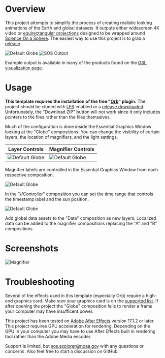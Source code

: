 # Overview

This project attempts to simplify the process of creating realistic looking animations of the Earth and global datasets. It outputs either widescreen 4K video or [equirectangular projections](https://en.wikipedia.org/wiki/Equirectangular_projection) designed to be wrapped around [Science On a Sphere](https://sos.noaa.gov/). The easiest way to use this project is to grab a [release](https://github.com/NOAA-GSL/Global-Data-Animation-Template/releases).

![Default Globe](Screenshots/default-globe.jpg)
![SOS Output](Screenshots/sos-projection.jpg)

Example output is available in many of the products found on the [GSL visualization page](https://gsl.noaa.gov/focus-areas/data-visualization).

# Usage

**This template requires the installation of the free "[Orb](https://www.videocopilot.net/orb/)" plugin.**  The project should be cloned with [LFS](https://git-lfs.github.com/) enabled or a [release downloaded](https://github.com/NOAA-GSL/Global-Data-Animation-Template/releases). Unfortunately, the "Download ZIP" button will not work since it only includes pointers to the files rather than the files themselves.

Much of the configuration is done inside the Essential Graphics Window looking at the "Globe" compositions. You can change the visibility of certain layers, the location of magnifiers, and the light settings.

| Layer Controls | Magnifier Controls |
| ------------- | ------------- |
| ![Default Globe](Screenshots/layer-controls.jpg)  | ![Default Globe](Screenshots/magnifier-effects-controls.jpg)  |

Magnifier labels are controlled in the Essential Graphics Window from each respective composition. 

![Default Globe](Screenshots/magnifier-labels.jpg)

In the "//Controller" composition you can set the time range that controls the timestamp label and the sun position. 

![Default Globe](Screenshots/time-controls.jpg)

Add global data assets to the "Data" composition as new layers. Localized data can be added to the magnifier compositions replacing the "A" and "B" compositions.

# Screenshots

![Magnifier](Screenshots/magnifier-on-earth.jpg)

# Troubleshooting

Several of the effects used in this template (especially Orb) require a high-end graphics card. Make sure your graphics card is on the [supported list](https://www.videocopilot.net/assets/public/misc/Orb-GPU-List.pdf).  If after opening the project the "Globe" composition fails to render a frame your computer may have insufficent power.

This project has been tested on [Adobe After Effects](https://www.adobe.com/products/aftereffects.html) version 17.1.2 or later. This project requires GPU acceleration for rendering. Depending on the GPU in your computer you may have to use After Effects built in rendering tool rather than the Adobe Media encoder.

Support is limited, but sos.explorer@noaa.gov with any questions or concerns. Also feel free to start a discussion on GitHub.